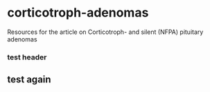 # corticotroph-adenomas
Resources for the article on Corticotroph- and silent (NFPA) pituitary adenomas

### test header

## test again
